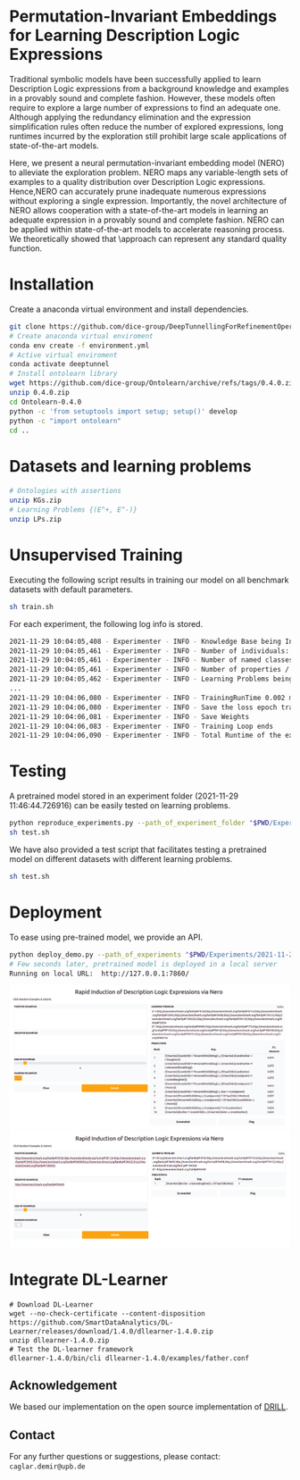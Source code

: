 # Permutation-Invariant Embeddings for Learning Description Logic Expressions 
Traditional symbolic models have been successfully applied to learn Description Logic expressions from a background knowledge and examples in a provably sound and complete fashion. 
However, these models often require to explore a large number of expressions to find an adequate one. 
Although applying the redundancy elimination and the expression simplification rules often reduce the number of explored expressions, long runtimes incurred by the exploration still prohibit large scale applications of state-of-the-art models. 

Here, we present a neural permutation-invariant embedding model (NERO) to alleviate the exploration problem. 
NERO maps any variable-length sets of examples to a quality distribution over Description Logic expressions. 
Hence,NERO can accurately prune inadequate numerous expressions without exploring a single expression.
Importantly, the novel architecture of NERO allows cooperation with a state-of-the-art models in learning an adequate expression in a provably sound and complete fashion.
NERO can be applied within state-of-the-art models to accelerate reasoning process. We theoretically showed that \approach can represent any standard quality function. 


# Installation
Create a anaconda virtual environment and install dependencies.
```sh
git clone https://github.com/dice-group/DeepTunnellingForRefinementOperators
# Create anaconda virtual enviroment
conda env create -f environment.yml
# Active virtual enviroment 
conda activate deeptunnel
# Install ontolearn library
wget https://github.com/dice-group/Ontolearn/archive/refs/tags/0.4.0.zip
unzip 0.4.0.zip
cd Ontolearn-0.4.0
python -c 'from setuptools import setup; setup()' develop
python -c "import ontolearn"
cd ..
```
# Datasets and learning problems 
```sh
# Ontologies with assertions
unzip KGs.zip
# Learning Problems {(E^+, E^-)}
unzip LPs.zip
```

# Unsupervised Training
Executing the following script results in training our model on all benchmark datasets with default parameters.
```sh
sh train.sh
```
For each experiment, the following log info is stored.
```sh
2021-11-29 10:04:05,408 - Experimenter - INFO - Knowledge Base being Initialized /home/demir/Desktop/Softwares/DeepTunnellingForRefinementOperators/KGs/Lymphography/lymphography.owl
2021-11-29 10:04:05,461 - Experimenter - INFO - Number of individuals: 148
2021-11-29 10:04:05,461 - Experimenter - INFO - Number of named classes / expressions: 49
2021-11-29 10:04:05,461 - Experimenter - INFO - Number of properties / roles : 0
2021-11-29 10:04:05,462 - Experimenter - INFO - Learning Problems being generated
...
2021-11-29 10:04:06,080 - Experimenter - INFO - TrainingRunTime 0.002 minutes
2021-11-29 10:04:06,080 - Experimenter - INFO - Save the loss epoch trajectory
2021-11-29 10:04:06,081 - Experimenter - INFO - Save Weights
2021-11-29 10:04:06,083 - Experimenter - INFO - Training Loop ends
2021-11-29 10:04:06,090 - Experimenter - INFO - Total Runtime of the experiment:0.20418190956115723
```

# Testing
A pretrained model stored in an experiment folder (2021-11-29 11:46:44.726916) can be easily tested on learning problems.
```sh
python reproduce_experiments.py --path_of_experiment_folder "$PWD/Experiments/2021-11-29 11:46:44.726916" --path_of_json_learning_problems "$PWD/LPs/Family/lp_dl_learner.json"
sh test.sh
```
We have also provided a test script that facilitates testing a pretrained model on different datasets with different learning problems.
```sh
sh test.sh
```
# Deployment
To ease using pre-trained model, we provide an API.
```sh
python deploy_demo.py --path_of_experiments "$PWD/Experiments/2021-11-29 10:47:31.373883"
# Few seconds later, pretrained model is deployed in a local server
Running on local URL:  http://127.0.0.1:7860/
```
![alt text](core/deploy_1.png)
![alt text](core/deploy_2.png)


# Integrate DL-Learner
```
# Download DL-Learner
wget --no-check-certificate --content-disposition https://github.com/SmartDataAnalytics/DL-Learner/releases/download/1.4.0/dllearner-1.4.0.zip
unzip dllearner-1.4.0.zip
# Test the DL-learner framework
dllearner-1.4.0/bin/cli dllearner-1.4.0/examples/father.conf
```




## Acknowledgement 
We based our implementation on the open source implementation of [DRILL](https://arxiv.org/abs/2106.15373).

## Contact
For any further questions or suggestions, please contact:  ```caglar.demir@upb.de```